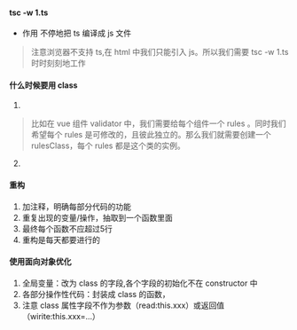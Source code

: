 #### tsc -w 1.ts
* 作用
不停地把 ts 编译成 js 文件
> 注意浏览器不支持 ts,在 html 中我们只能引入 js。所以我们需要 tsc -w 1.ts 时时刻刻地工作


#### 什么时候要用 class
1.  
> 比如在 vue 组件 validator 中，我们需要给每个组件一个 rules 。同时我们希望每个 rules 是可修改的，且彼此独立的。那么我们就需要创建一个 rulesClass，每个 rules 都是这个类的实例。
2. 
> 

#### 重构
1. 加注释，明确每部分代码的功能
2. 重复出现的变量/操作，抽取到一个函数里面
3. 最终每个函数不应超过5行
4. 重构是每天都要进行的

#### 使用面向对象优化
1. 全局变量：改为 class 的字段,各个字段的初始化不在 constructor 中
2. 各部分操作性代码：封装成 class 的函数，
3. 注意 class 属性字段不作为参数（read:this.xxx）或返回值（wirite:this.xxx=...）
